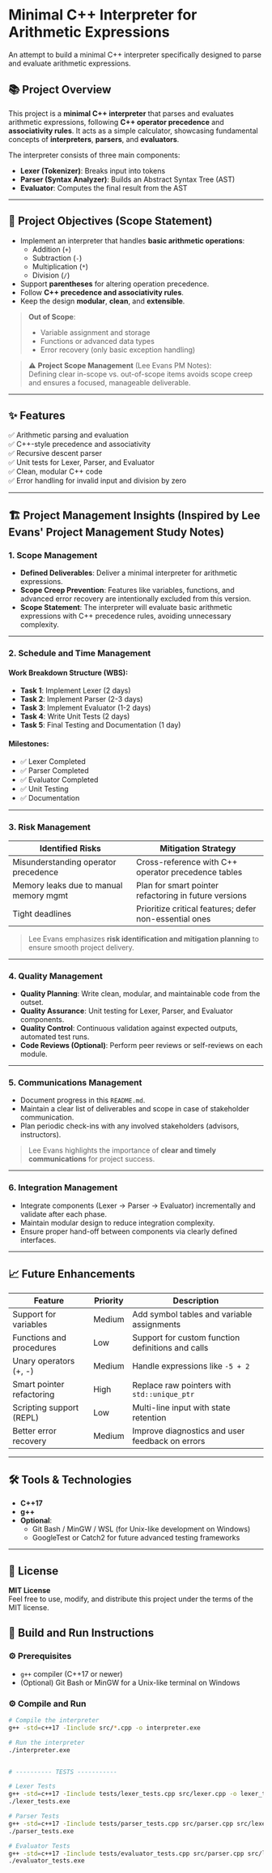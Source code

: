 # Minimal C++ Interpreter for Arithmetic Expressions

An attempt to build a minimal C++ interpreter specifically designed to parse and evaluate arithmetic expressions.

## 📚 Project Overview
This project is a **minimal C++ interpreter** that parses and evaluates arithmetic expressions, following **C++ operator precedence** and **associativity rules**. It acts as a simple calculator, showcasing fundamental concepts of **interpreters**, **parsers**, and **evaluators**.

The interpreter consists of three main components:
- **Lexer (Tokenizer)**: Breaks input into tokens
- **Parser (Syntax Analyzer)**: Builds an Abstract Syntax Tree (AST)
- **Evaluator**: Computes the final result from the AST

---

## 🎯 Project Objectives (Scope Statement)
- Implement an interpreter that handles **basic arithmetic operations**:
  - Addition (`+`)
  - Subtraction (`-`)
  - Multiplication (`*`)
  - Division (`/`)
- Support **parentheses** for altering operation precedence.
- Follow **C++ precedence and associativity rules**.
- Keep the design **modular**, **clean**, and **extensible**.

> **Out of Scope**:
> - Variable assignment and storage
> - Functions or advanced data types
> - Error recovery (only basic exception handling)

> ⚠️ **Project Scope Management** (Lee Evans PM Notes):  
> Defining clear in-scope vs. out-of-scope items avoids scope creep and ensures a focused, manageable deliverable.

---

## ✨ Features
✅ Arithmetic parsing and evaluation  
✅ C++-style precedence and associativity  
✅ Recursive descent parser  
✅ Unit tests for Lexer, Parser, and Evaluator  
✅ Clean, modular C++ code  
✅ Error handling for invalid input and division by zero  

---

<!-- ## 🗂️ Project Structure

minimal_cpp_interpreter/
    ├── include/
        ├── lexer.h
        ├── parser.h
        ├── ast.h
        ├── evaluator.h 
    ├── src/
        ├── lexer.cpp
        ├── parser.cpp
        ├── ast.cpp
        ├── evaluator.cpp
        ├── main.cpp 
    ├── tests/
        ├── lexer_tests.cpp
        ├── parser_tests.cpp
        ├── evaluator_tests.cpp 
    ├── README.md
    ├── Makefile (optional) -->

## 🏗️ Project Management Insights (Inspired by Lee Evans' Project Management Study Notes)

### 1. Scope Management
- **Defined Deliverables**: Deliver a minimal interpreter for arithmetic expressions.
- **Scope Creep Prevention**: Features like variables, functions, and advanced error recovery are intentionally excluded from this version.
- **Scope Statement**: The interpreter will evaluate basic arithmetic expressions with C++ precedence rules, avoiding unnecessary complexity.

---

### 2. Schedule and Time Management
#### Work Breakdown Structure (WBS):
- **Task 1**: Implement Lexer (2 days)
- **Task 2**: Implement Parser (2-3 days)
- **Task 3**: Implement Evaluator (1-2 days)
- **Task 4**: Write Unit Tests (2 days)
- **Task 5**: Final Testing and Documentation (1 day)

#### Milestones:
- ✅ Lexer Completed  
- ✅ Parser Completed  
- ✅ Evaluator Completed  
- ✅ Unit Testing  
- ✅ Documentation  

---

### 3. Risk Management

| **Identified Risks**                    | **Mitigation Strategy**                                 |
|----------------------------------------|---------------------------------------------------------|
| Misunderstanding operator precedence   | Cross-reference with C++ operator precedence tables     |
| Memory leaks due to manual memory mgmt | Plan for smart pointer refactoring in future versions   |
| Tight deadlines                        | Prioritize critical features; defer non-essential ones  |

> Lee Evans emphasizes **risk identification and mitigation planning** to ensure smooth project delivery.

---

### 4. Quality Management
- **Quality Planning**: Write clean, modular, and maintainable code from the outset.
- **Quality Assurance**: Unit testing for Lexer, Parser, and Evaluator components.
- **Quality Control**: Continuous validation against expected outputs, automated test runs.
- **Code Reviews (Optional)**: Perform peer reviews or self-reviews on each module.

---

### 5. Communications Management
- Document progress in this `README.md`.
- Maintain a clear list of deliverables and scope in case of stakeholder communication.
- Plan periodic check-ins with any involved stakeholders (advisors, instructors).

> Lee Evans highlights the importance of **clear and timely communications** for project success.

---

### 6. Integration Management
- Integrate components (Lexer → Parser → Evaluator) incrementally and validate after each phase.
- Maintain modular design to reduce integration complexity.
- Ensure proper hand-off between components via clearly defined interfaces.

---

## 📈 Future Enhancements

| **Feature**               | **Priority** | **Description**                                      |
|---------------------------|--------------|------------------------------------------------------|
| Support for variables      | Medium       | Add symbol tables and variable assignments          |
| Functions and procedures   | Low          | Support for custom function definitions and calls   |
| Unary operators (+, -)     | Medium       | Handle expressions like `-5 + 2`                    |
| Smart pointer refactoring  | High         | Replace raw pointers with `std::unique_ptr`         |
| Scripting support (REPL)   | Low          | Multi-line input with state retention               |
| Better error recovery      | Medium       | Improve diagnostics and user feedback on errors     |

---

## 🛠️ Tools & Technologies
- **C++17**
- **g++**
- **Optional**:
  - Git Bash / MinGW / WSL (for Unix-like development on Windows)
  - GoogleTest or Catch2 for future advanced testing frameworks

---

## 📜 License
**MIT License**  
Feel free to use, modify, and distribute this project under the terms of the MIT license.


## 🔨 Build and Run Instructions

### ⚙️ Prerequisites
- `g++` compiler (C++17 or newer)
- (Optional) Git Bash or MinGW for a Unix-like terminal on Windows

### ⚙️ Compile and Run
```bash
# Compile the interpreter
g++ -std=c++17 -Iinclude src/*.cpp -o interpreter.exe

# Run the interpreter
./interpreter.exe


# ---------- TESTS -----------

# Lexer Tests
g++ -std=c++17 -Iinclude tests/lexer_tests.cpp src/lexer.cpp -o lexer_tests.exe
./lexer_tests.exe

# Parser Tests
g++ -std=c++17 -Iinclude tests/parser_tests.cpp src/parser.cpp src/lexer.cpp src/ast.cpp -o parser_tests.exe
./parser_tests.exe

# Evaluator Tests
g++ -std=c++17 -Iinclude tests/evaluator_tests.cpp src/parser.cpp src/lexer.cpp src/ast.cpp src/evaluator.cpp -o evaluator_tests.exe
./evaluator_tests.exe

